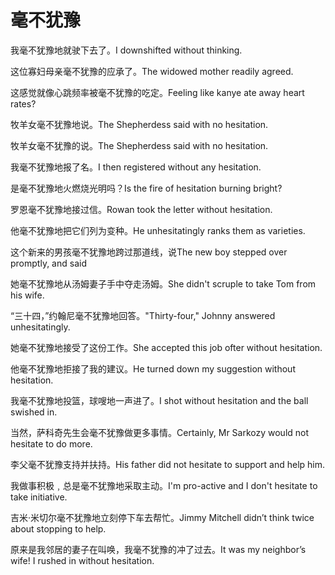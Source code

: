 # 毫不犹豫

<p><span class="chinese">我毫不犹豫地就驶下去了。</span><span class="english">I downshifted without thinking.</span></p>

<p><span class="chinese">这位寡妇母亲毫不犹豫的应承了。</span><span class="english">The widowed mother readily agreed.</span></p>

<p><span class="chinese">这感觉就像心跳频率被毫不犹豫的吃定。</span><span class="english">Feeling like kanye ate away heart rates?</span></p>

<p><span class="chinese">牧羊女毫不犹豫地说。</span><span class="english">The Shepherdess said with no hesitation.</span></p>

<p><span class="chinese">牧羊女毫不犹豫的说。</span><span class="english">The Shepherdess said with no hesitation.</span></p>

<p><span class="chinese">我毫不犹豫地报了名。</span><span class="english">I then registered without any hesitation.</span></p>

<p><span class="chinese">是毫不犹豫地火燃烧光明吗？</span><span class="english">Is the fire of hesitation burning bright?</span></p>

<p><span class="chinese">罗恩毫不犹豫地接过信。</span><span class="english">Rowan took the letter without hesitation.</span></p>

<p><span class="chinese">他毫不犹豫地把它们列为变种。</span><span class="english">He unhesitatingly ranks them as varieties.</span></p>

<p><span class="chinese">这个新来的男孩毫不犹豫地跨过那道线，说</span><span class="english">The new boy stepped over promptly, and said</span></p>

<p><span class="chinese">她毫不犹豫地从汤姆妻子手中夺走汤姆。</span><span class="english">She didn't scruple to take Tom from his wife.</span></p>

<p><span class="chinese">“三十四，”约翰尼毫不犹豫地回答。</span><span class="english">"Thirty-four," Johnny answered unhesitatingly.</span></p>

<p><span class="chinese">她毫不犹豫地接受了这份工作。</span><span class="english">She accepted this job ofter without hesitation.</span></p>

<p><span class="chinese">他毫不犹豫地拒接了我的建议。</span><span class="english">He turned down my suggestion without hesitation.</span></p>

<p><span class="chinese">我毫不犹豫地投篮，球嗖地一声进了。</span><span class="english">I shot without hesitation and the ball swished in.</span></p>

<p><span class="chinese">当然，萨科奇先生会毫不犹豫做更多事情。</span><span class="english">Certainly, Mr Sarkozy would not hesitate to do more.</span></p>

<p><span class="chinese">李父毫不犹豫支持并扶持。</span><span class="english">His father did not hesitate to support and help him.</span></p>

<p><span class="chinese">我做事积极﹐总是毫不犹豫地采取主动。</span><span class="english">I'm pro-active and I don't hesitate to take initiative.</span></p>

<p><span class="chinese">吉米·米切尔毫不犹豫地立刻停下车去帮忙。</span><span class="english">Jimmy Mitchell didn’t think twice about stopping to help.</span></p>

<p><span class="chinese">原来是我邻居的妻子在叫唤，我毫不犹豫的冲了过去。</span><span class="english">It was my neighbor’s wife! I rushed in without hesitation.</span></p>

